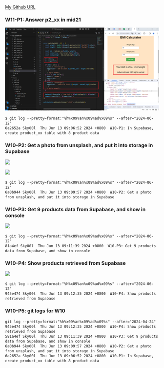 [My Github URL](https://github.com/Sky00l/1112-js-demo_90.git)
 
### W11-P1: Answer p2_xx in mid21
 
![](w11-p1.png)

```
$ git log --pretty=format:"%h%x09%an%x09%ad%x09%s" --after="2024-06-12"
6a2652a Sky00l  Thu Jun 13 09:06:52 2024 +0800  W10-P1: In Supabase, create product_xx table with 8 product data

```

### W10-P2: Get a photo from unsplash, and put it into storage in Supabase
 
![](w10-p2-1.png)
 
![](w10-p2-2.png)
 


```
$ git log --pretty=format:"%h%x09%an%x09%ad%x09%s" --after="2024-06-12"
6a0b944 Sky00l  Thu Jun 13 09:09:57 2024 +0800  W10-P2: Get a photo from unsplash, and put it into storage in Supabase

```
 
### W10-P3: Get 9 products data from Supabase, and show in console
 
![](w10-p3.png)


```
$ git log --pretty=format:"%h%x09%an%x09%ad%x09%s" --after="2024-06-12"
81a4ef Sky00l  Thu Jun 13 09:11:39 2024 +0800  W10-P3: Get 9 products data from Supabase, and show in console
```

### W10-P4: Show products retrieved from Supabase
 
![](w10-p4.png)

```
$ git log --pretty=format:"%h%x09%an%x09%ad%x09%s" --after="2024-06-12"
945e474 Sky00l  Thu Jun 13 09:12:35 2024 +0800  W10-P4: Show products retrieved from Supabase

```



###  W10-P5: git logs for W10
 
```
git log --pretty=format:"%h%x09%an%x09%ad%x09%s" --after="2024-04-24"
945e474 Sky00l  Thu Jun 13 09:12:35 2024 +0800  W10-P4: Show products retrieved from Supabase
581a4ef Sky00l  Thu Jun 13 09:11:39 2024 +0800  W10-P3: Get 9 products data from Supabase, and show in console    
6a0b944 Sky00l  Thu Jun 13 09:09:57 2024 +0800  W10-P2: Get a photo from unsplash, and put it into storage in Supabase
6a2652a Sky00l  Thu Jun 13 09:06:52 2024 +0800  W10-P1: In Supabase, create product_xx table with 8 product data 
```